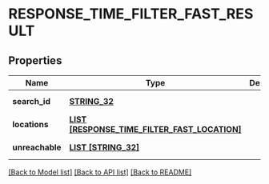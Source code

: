 # RESPONSE_TIME_FILTER_FAST_RESULT

## Properties
Name | Type | Description | Notes
------------ | ------------- | ------------- | -------------
**search_id** | [**STRING_32**](STRING_32.md) |  | [default to null]
**locations** | [**LIST [RESPONSE_TIME_FILTER_FAST_LOCATION]**](ResponseTimeFilterFastLocation.md) |  | [default to null]
**unreachable** | [**LIST [STRING_32]**](STRING_32.md) |  | [default to null]

[[Back to Model list]](../README.md#documentation-for-models) [[Back to API list]](../README.md#documentation-for-api-endpoints) [[Back to README]](../README.md)


